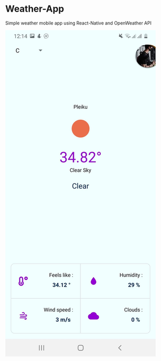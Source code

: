 # Weather-App
Simple weather mobile app using React-Native and OpenWeather API

<img src="./scsh/157014785_1136592920175949_5264554387706672834_n.jpg"/>
